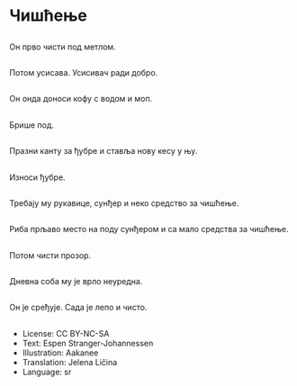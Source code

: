 # Чишћење

##
Он прво чисти под метлом.

##
Потом усисава. Усисивач ради добро.

##
Он онда доноси кофу с водом и моп.

##
Брише под.

##
Празни канту за ђубре и ставља нову кесу у њу.

##
Износи ђубре.

##
Требају му рукавице, сунђер и неко средство за чишћење.

##
Риба прљаво место на поду сунђером и са мало средства за чишћење.

##
Потом чисти прозор.

##
Дневна соба му је врло неуредна.

##
Он је сређује. Сада је лепо и чисто.

##
* License: CC BY-NC-SA
* Text: Espen Stranger-Johannessen
* Illustration: Aakanee
* Translation: Jelena Ličina
* Language: sr
